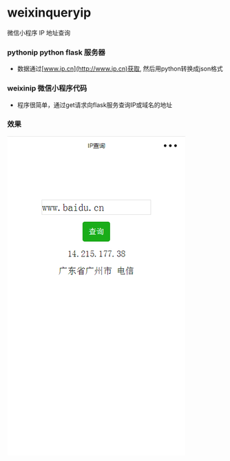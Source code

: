 # weixinqueryip
微信小程序 IP 地址查询

### pythonip python flask 服务器
 - 数据通过[www.ip.cn](http://www.ip.cn)获取, 然后用python转换成json格式

### weixinip 微信小程序代码
 - 程序很简单，通过get请求向flask服务查询IP或域名的地址

### 效果
![](./images/a.png)
